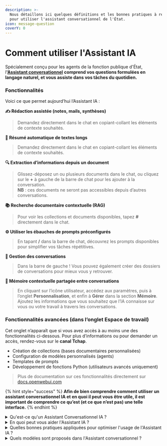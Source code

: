 ```yaml
---
description: >-
  Nous détaillons ici quelques définitions et les bonnes pratiques à respecter
  pour utiliser l'assistant conversationnel de l'État.
icon: message-question
coverY: 0
---
```


# Comment utiliser l'Assistant IA

Spécialement conçu pour les agents de la fonction publique d'État, &#x6C;**'**[**Assistant conversationnel**](https://albert.numerique.gouv.fr/) **comprend vos questions formulées en langage naturel, et vous assiste dans vos tâches du quotidien.**&#x20;

### Fonctionnalités

Voici ce que permet aujourd’hui l’Assistant IA :

**✍️ Rédaction assistée (notes, mails, synthèses)**

> Demandez directement dans le chat en copiant-collant les éléments de contexte souhaités.

**📄 Résumé automatique de textes longs**

> Demandez directement dans le chat en copiant-collant les éléments de contexte souhaités.

**🔍 Extraction d’informations depuis un document**

> Glissez-déposez un ou plusieurs documents dans le chat, ou cliquez sur le **+** à gauche de la barre de chat pour les ajouter à la conversation.\
> **NB** : ces documents ne seront pas accessibles depuis d’autres conversations.

**📚 Recherche documentaire contextuelle (RAG)**

> Pour voir les collections et documents disponibles, tapez **#** directement dans le chat.

**⚙️ Utiliser les ébauches de prompts préconfigurés**

> En tapant **/** dans la barre de chat, découvrez les prompts disponibles pour simplifier vos tâches répétitives.

**💬 Gestion des conversations**

> Dans la barre de gauche ! Vous pouvez également créer des dossiers de conversations pour mieux vous y retrouver.

**🧠 Mémoire contextuelle partagée entre conversations**

> En cliquant sur l’icône utilisateur, accédez aux paramètres, puis à l’onglet **Personnalisation**, et enfin à **Gérer** dans la section **Mémoire**.\
> Ajoutez les informations que vous souhaitez que l’IA connaisse sur vous ou votre travail à travers les conversations.

### Fonctionnalités avancées (dans l’onglet **Espace de travail**)

Cet onglet n’apparaît que si vous avez accès à au moins une des fonctionnalités ci-dessous. Pour plus d’informations ou pour demander un accès, rendez-vous sur le **canal Tchap**.

* Création de collections (bases documentaires personnalisées)
* Configuration de modèles personnalisés (agents)
* Templates de prompts
* Développement de fonctions Python (utilisateurs avancés uniquement)

> Plus de documentation sur ces fonctionnalités directement sur [docs.openwebui.com](https://docs.openwebui.com)

{% hint style="success" %}
**Afin de bien comprendre comment utiliser un assistant conversationnel IA et en quoi il peut vous être utile, il est important de comprendre ce qu’est (et ce que n’est pas) une telle interface.**
{% endhint %}

<details>

<summary>Qu'est-ce qu'un Assistant Conversationnel IA ?</summary>

**Un assistant conversationnel IA est une interface conçue pour interagir avec les utilisateurs en langage naturel, en s’appuyant sur un LLM (modèle de langage).**\
Les **LLM** sont des modèles entraînés sur d’immenses corpus documentaires (≃ tout Internet) pour prévoir la suite d’une phrase ou d’un extrait de texte (le « prompt »).

Les assistants conversationnels gèrent l’envoi de l’historique complet d’une conversation, ainsi que d’autres éléments contextuels (documents ajoutés, préférences utilisateurs), afin d’assurer la cohérence de l’interaction et d’augmenter son utilité pour l’utilisateur.&#x20;

Ils traitent également le texte généré par le LLM pour en faciliter la compréhension (mise en forme du code, utilisation du gras ou de l’italique, censure de contenus sensibles, etc.).

Aujourd’hui, créer un LLM spécifique et adapté à nos cas d’usage est complexe et coûteux. C’est pourquoi le choix a été fait de s’appuyer sur des modèles open source ou propriétaires, à condition qu’ils respectent certains critères de souveraineté.

Si une partie de la performance de cette interface dépend des modèles sous-jacents sélectionnés, d’importantes améliorations sont également possibles en travaillant sur l’intégration des données externes, des données utilisateur ainsi que sur les options de configuration.

</details>

<details>

<summary>En quoi peut vous aider l'Assistant IA ? </summary>

**L'Assistant IA peut vous aider de multiples façons, selon vos besoins professionnels.**\
Voici les principaux bénéfices et usages de l'Assistant IA :

* **✍️ Rédaction et reformulation** : création, adaptation et amélioration de contenus textuels variés, notamment pour pallier le syndrome de la page blanche.
* **🧠 Prise de décision** : analyse de problèmes et propositions de solutions ou recommandations pour élargir votre champ des possibles.
* **🔎 Recherche et synthèse d’informations** : accès à une base de connaissances pour obtenir des informations précises et à jour, afin de travailler sereinement avec des sources fiables.
* **📄 Analyse et synthèse de documents** : lecture de vos documents de travail pour en extraire l’information plus rapidement.

</details>

<details>

<summary>Quelles bonnes pratiques appliquées pour optimiser l'usage de l'Assistant IA ? </summary>

L'Assistant IA comprend le langage naturel. Toutefois, pour en tirer le meilleur parti et obtenir des résultats optimaux, nous vous recommandons les pratiques suivantes :&#x20;

* **Formulez des requêtes précises et contextualisées** : soyez le plus précis possible dans vos questions afin d’obtenir des réponses pertinentes et adaptées à vos besoins. N’hésitez pas à donner du contexte, surtout si vous travaillez sur un projet particulier, et à indiquer le format de réponse souhaité, que ce soit une liste, un texte synthétique ou un tableau. Mentionnez également votre niveau de connaissance sur le sujet pour recevoir des explications appropriées.
* **Reformulez lorsque la réponse ne correspond pas à vos attentes** : afin de rendre vos échanges plus efficaces, il est conseillé d’avancer par étapes, surtout pour les sujets complexes. Commencez par une question générale, puis affinez progressivement avec des questions complémentaires. Si la réponse ne correspond pas à vos attentes, reformulez votre demande ou donnez un exemple concret pour illustrer ce que vous recherchez. N’hésitez pas à faire part de vos préférences à l’assistant pour qu’il puisse mieux s’adapter à vos besoins.
* **Gardez un regard critique quant aux réponses fournies**  :  il est important de garder un esprit critique lors de l’utilisation de l’assistant IA. Même s’il est performant, il peut arriver qu’il se trompe ou fournisse des informations inexactes. Prenez l’habitude de vérifier les données importantes auprès d’autres sources fiables et relisez toujours les textes générés avant de les utiliser. Si vous identifiez une erreur, signalez-la afin de contribuer à l’amélioration du service.
* **Considérez votre assistant comme un assistant qui amplifie vos capacités, et non comme un substitut à votre expertise ou à votre jugement** : gardez à l’esprit que la protection de vos données personnelles est primordiale. Evitez de partager des informations sensibles. Rappelez-vous que l’assistant est un outil destiné à vous aider dans vos tâches, mais les décisions finales vous appartiennent. Il peut parfois manquer de nuance sur certains sujets complexes ou culturels, c’est pourquoi il doit être vu comme un soutien qui complète vos compétences, et non comme un remplaçant.

</details>





<details>

<summary>Quels modèles sont proposés dans l'Assistant conversationnel ? </summary>

Les modèles actuellement proposés dans l'Assistant conversationnel s'appuie sur les modèles généralistes proposés par Albert-API dont l'apprentissage prend fin&#x20;

* au 4ème trimestre 2023 pour Albert-tâches simples&#x20;
* au 4ème trimestre 2024 pour Albert-tâches complexes &#x20;

[En savoir plus sur Albert-api](../../faire-des-services-ia-au-sein-de-letat/albert-api-linfra-ia-souveraine-de-letat.md)&#x20;

</details>





